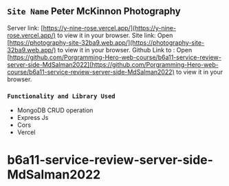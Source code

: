 
## `Site Name` Peter McKinnon Photography
Server link: [https://y-nine-rose.vercel.app/](https://y-nine-rose.vercel.app/) to view it in your browser.
Site link: Open [https://photography-site-32ba9.web.app/](https://photography-site-32ba9.web.app/) to view it in your browser.
Github Link to :  Open [https://github.com/Porgramming-Hero-web-course/b6a11-service-review-server-side-MdSalman2022](https://github.com/Porgramming-Hero-web-course/b6a11-service-review-server-side-MdSalman2022) to view it in your browser.



### `Functionality and Library Used`
- MongoDB CRUD operation
- Express Js
- Cors
- Vercel

# b6a11-service-review-server-side-MdSalman2022